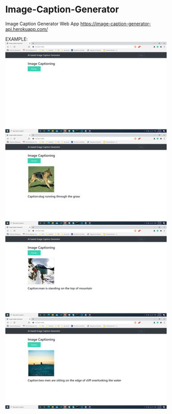 # Image-Caption-Generator
Image Caption Generator Web App
https://image-caption-generator-api.herokuapp.com/

EXAMPLE:
![alt text](https://github.com/Gujar-Shubham/Image-Caption-Generator/blob/main/uploads/Screenshot%20(112).png?raw=true)
![alt text](https://github.com/Gujar-Shubham/Image-Caption-Generator/blob/main/uploads/Screenshot%20(113).png?raw=true)
![alt text](https://github.com/Gujar-Shubham/Image-Caption-Generator/blob/main/uploads/Screenshot%20(114).png?raw=true)
![alt text](https://github.com/Gujar-Shubham/Image-Caption-Generator/blob/main/uploads/Screenshot%20(116).png?raw=true)
